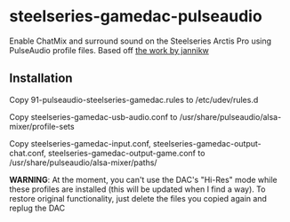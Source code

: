 # steelseries-gamedac-pulseaudio
Enable ChatMix and surround sound on the Steelseries Arctis Pro using PulseAudio profile files. Based off [the work by jannikw](https://github.com/jannikw/steelseries-arctis-pro-wireless)
## Installation
Copy 91-pulseaudio-steelseries-gamedac.rules to /etc/udev/rules.d 

Copy steelseries-gamedac-usb-audio.conf to /usr/share/pulseaudio/alsa-mixer/profile-sets 

Copy steelseries-gamedac-input.conf, steelseries-gamedac-output-chat.conf, steelseries-gamedac-output-game.conf to /usr/share/pulseaudio/alsa-mixer/paths/ 



**WARNING**: At the moment, you can't use the DAC's "Hi-Res" mode while these profiles are installed (this will be updated when I find a way). To restore original functionality, just delete the files you copied again and replug the DAC

